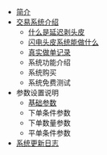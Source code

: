 * [简介](README.md)
* [交易系统介绍](jieshao/jieshao.md)
   * [什么是延迟剥头皮](jieshao/smsycbtp.md)
   * [闪电头皮系统能做什么](jieshao/whatcando.md)
   * [真实做单记录](jieshao/realhistory.md)
   * 系统功能介绍
   * 系统购买
   * 系统免费测试
* 参数设置说明
   * [基础参数](cs/basic.md)
   * 下单条件参数
   * 下单数量参数
   * 平单条件参数
* [系统更新日志](update.md)